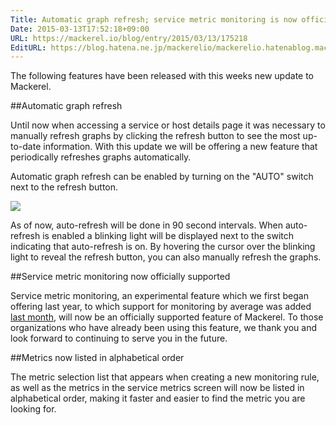 ```yaml
---
Title: Automatic graph refresh; service metric monitoring is now official!
Date: 2015-03-13T17:52:18+09:00
URL: https://mackerel.io/blog/entry/2015/03/13/175218
EditURL: https://blog.hatena.ne.jp/mackerelio/mackerelio.hatenablog.mackerel.io/atom/entry/8454420450087988078
---
```


The following features have been released with this weeks new update to Mackerel.

##Automatic graph refresh

Until now when accessing a service or host details page it was necessary to manually refresh graphs by clicking the refresh button to see the most up-to-date information. With this update we will be offering a new feature that periodically refreshes graphs automatically.

Automatic graph refresh can be enabled by turning on the "AUTO" switch next to the refresh button.

![](https://cdn-ak.f.st-hatena.com/images/fotolife/m/mackerelio/20150313/20150313171453.gif)

As of now, auto-refresh will be done in 90 second intervals. When auto-refresh is enabled a blinking light will be displayed next to the switch indicating that auto-refresh is on. By hovering the cursor over the blinking light to reveal the refresh button, you can also manually refresh the graphs.

##Service metric monitoring now officially supported

Service metric monitoring, an experimental feature which we first began offering last year, to which support for monitoring by average was added [last month](https://mackerel.io/blog/entry/2015/02/20/174042), will now be an officially supported feature of Mackerel. To those organizations who have already been using this feature, we thank you and look forward to continuing to serve you in the future.

##Metrics now listed in alphabetical order

The metric selection list that appears when creating a new monitoring rule, as well as the metrics in the service metrics screen will now be listed in alphabetical order, making it faster and easier to find the metric you are looking for.
